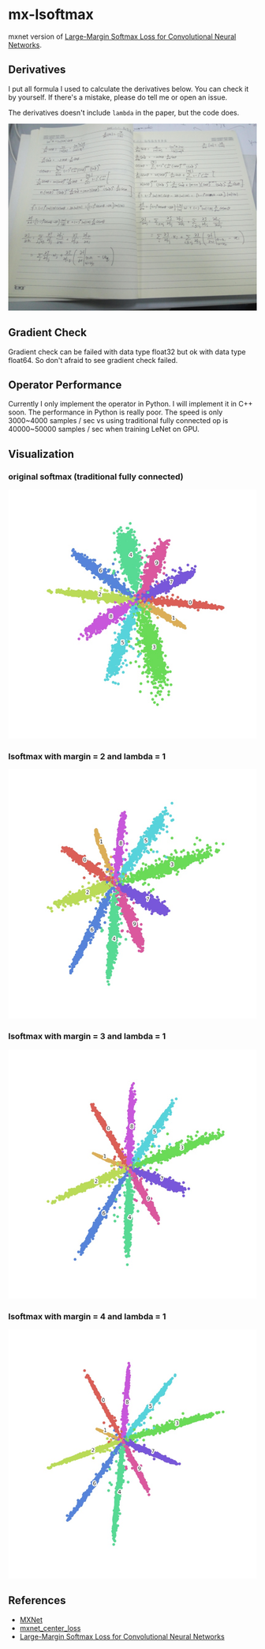 mx-lsoftmax
===========

mxnet version of [Large-Margin Softmax Loss for Convolutional Neural Networks][lsoftmax].

## Derivatives

I put all formula I used to calculate the derivatives below. You can check it by yourself. If there's a mistake, please do tell me or open an issue.

The derivatives doesn't include `lambda` in the paper, but the code does.

![formula](imgs/formula.jpg)

## Gradient Check

Gradient check can be failed with data type float32 but ok with data type float64. So don't afraid to see gradient check failed.

## Operator Performance

Currently I only implement the operator in Python. I will implement it in C++ soon. The performance in Python is really poor. The speed is only 3000~4000 samples / sec vs using traditional fully connected op is 40000~50000 samples / sec when training LeNet on GPU.

## Visualization

### original softmax (traditional fully connected)

![lsoftmax-margin-1](imgs/mnist-lsoftmax-margin-1.jpg)

### lsoftmax with margin = 2 and lambda = 1

![lsoftmax-margin-2](imgs/mnist-lsoftmax-margin-2.jpg)

### lsoftmax with margin = 3 and lambda = 1

![lsoftmax-margin-3](imgs/mnist-lsoftmax-margin-3.jpg)

### lsoftmax with margin = 4 and lambda = 1

![lsoftmax-margin-4](imgs/mnist-lsoftmax-margin-4.jpg)

## References

- [MXNet](mxnet)
- [mxnet_center_loss](mxnet-center-loss)
- [Large-Margin Softmax Loss for Convolutional Neural Networks][lsoftmax]


[mxnet]: https://github.com/dmlc/mxnet
[lsoftmax]: https://arxiv.org/pdf/1612.02295.pdf
[mxnet-center-loss]: https://github.com/pangyupo/mxnet_center_loss
